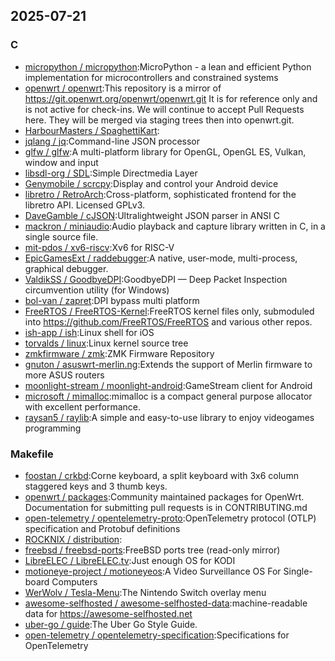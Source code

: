 ## 2025-07-21

### C

* [micropython / micropython](https://github.com/micropython/micropython):MicroPython - a lean and efficient Python implementation for microcontrollers and constrained systems
* [openwrt / openwrt](https://github.com/openwrt/openwrt):This repository is a mirror of https://git.openwrt.org/openwrt/openwrt.git It is for reference only and is not active for check-ins. We will continue to accept Pull Requests here. They will be merged via staging trees then into openwrt.git.
* [HarbourMasters / SpaghettiKart](https://github.com/HarbourMasters/SpaghettiKart):
* [jqlang / jq](https://github.com/jqlang/jq):Command-line JSON processor
* [glfw / glfw](https://github.com/glfw/glfw):A multi-platform library for OpenGL, OpenGL ES, Vulkan, window and input
* [libsdl-org / SDL](https://github.com/libsdl-org/SDL):Simple Directmedia Layer
* [Genymobile / scrcpy](https://github.com/Genymobile/scrcpy):Display and control your Android device
* [libretro / RetroArch](https://github.com/libretro/RetroArch):Cross-platform, sophisticated frontend for the libretro API. Licensed GPLv3.
* [DaveGamble / cJSON](https://github.com/DaveGamble/cJSON):Ultralightweight JSON parser in ANSI C
* [mackron / miniaudio](https://github.com/mackron/miniaudio):Audio playback and capture library written in C, in a single source file.
* [mit-pdos / xv6-riscv](https://github.com/mit-pdos/xv6-riscv):Xv6 for RISC-V
* [EpicGamesExt / raddebugger](https://github.com/EpicGamesExt/raddebugger):A native, user-mode, multi-process, graphical debugger.
* [ValdikSS / GoodbyeDPI](https://github.com/ValdikSS/GoodbyeDPI):GoodbyeDPI — Deep Packet Inspection circumvention utility (for Windows)
* [bol-van / zapret](https://github.com/bol-van/zapret):DPI bypass multi platform
* [FreeRTOS / FreeRTOS-Kernel](https://github.com/FreeRTOS/FreeRTOS-Kernel):FreeRTOS kernel files only, submoduled into https://github.com/FreeRTOS/FreeRTOS and various other repos.
* [ish-app / ish](https://github.com/ish-app/ish):Linux shell for iOS
* [torvalds / linux](https://github.com/torvalds/linux):Linux kernel source tree
* [zmkfirmware / zmk](https://github.com/zmkfirmware/zmk):ZMK Firmware Repository
* [gnuton / asuswrt-merlin.ng](https://github.com/gnuton/asuswrt-merlin.ng):Extends the support of Merlin firmware to more ASUS routers
* [moonlight-stream / moonlight-android](https://github.com/moonlight-stream/moonlight-android):GameStream client for Android
* [microsoft / mimalloc](https://github.com/microsoft/mimalloc):mimalloc is a compact general purpose allocator with excellent performance.
* [raysan5 / raylib](https://github.com/raysan5/raylib):A simple and easy-to-use library to enjoy videogames programming

### Makefile

* [foostan / crkbd](https://github.com/foostan/crkbd):Corne keyboard, a split keyboard with 3x6 column staggered keys and 3 thumb keys.
* [openwrt / packages](https://github.com/openwrt/packages):Community maintained packages for OpenWrt. Documentation for submitting pull requests is in CONTRIBUTING.md
* [open-telemetry / opentelemetry-proto](https://github.com/open-telemetry/opentelemetry-proto):OpenTelemetry protocol (OTLP) specification and Protobuf definitions
* [ROCKNIX / distribution](https://github.com/ROCKNIX/distribution):
* [freebsd / freebsd-ports](https://github.com/freebsd/freebsd-ports):FreeBSD ports tree (read-only mirror)
* [LibreELEC / LibreELEC.tv](https://github.com/LibreELEC/LibreELEC.tv):Just enough OS for KODI
* [motioneye-project / motioneyeos](https://github.com/motioneye-project/motioneyeos):A Video Surveillance OS For Single-board Computers
* [WerWolv / Tesla-Menu](https://github.com/WerWolv/Tesla-Menu):The Nintendo Switch overlay menu
* [awesome-selfhosted / awesome-selfhosted-data](https://github.com/awesome-selfhosted/awesome-selfhosted-data):machine-readable data for https://awesome-selfhosted.net
* [uber-go / guide](https://github.com/uber-go/guide):The Uber Go Style Guide.
* [open-telemetry / opentelemetry-specification](https://github.com/open-telemetry/opentelemetry-specification):Specifications for OpenTelemetry
